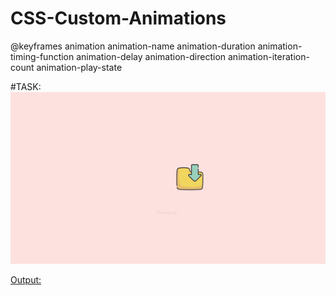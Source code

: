 # CSS-Custom-Animations

@keyframes
animation
  animation-name
  animation-duration
  animation-timing-function
  animation-delay
  animation-direction
  animation-iteration-count
  animation-play-state
  
  
#TASK:
![TASK](https://github.com/bulentkyc/CSS-Custom-Animations/blob/master/processing-example.gif) 

[Output:](https://github.com/bulentkyc/CSS-Custom-Animations) 
